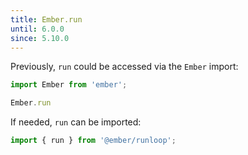 ```yaml
---
title: Ember.run
until: 6.0.0
since: 5.10.0
---
```



Previously, `run` could be accessed via the `Ember` import:
```js
import Ember from 'ember';

Ember.run
```

If needed, `run` can be imported:
```js
import { run } from '@ember/runloop';
```
